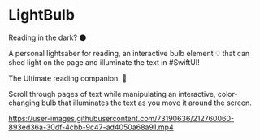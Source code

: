 # LightBulb

Reading in the dark? 🌑

A personal lightsaber for reading, an interactive bulb element 💡 that can shed light on the page and illuminate the text in #SwiftUI!  

The Ultimate reading companion. 📖

Scroll through pages of text while manipulating an interactive, color-changing bulb that illuminates the text as you move it around the screen.


https://user-images.githubusercontent.com/73190636/212760060-893ed36a-30df-4cbb-9c47-ad4050a68a91.mp4

